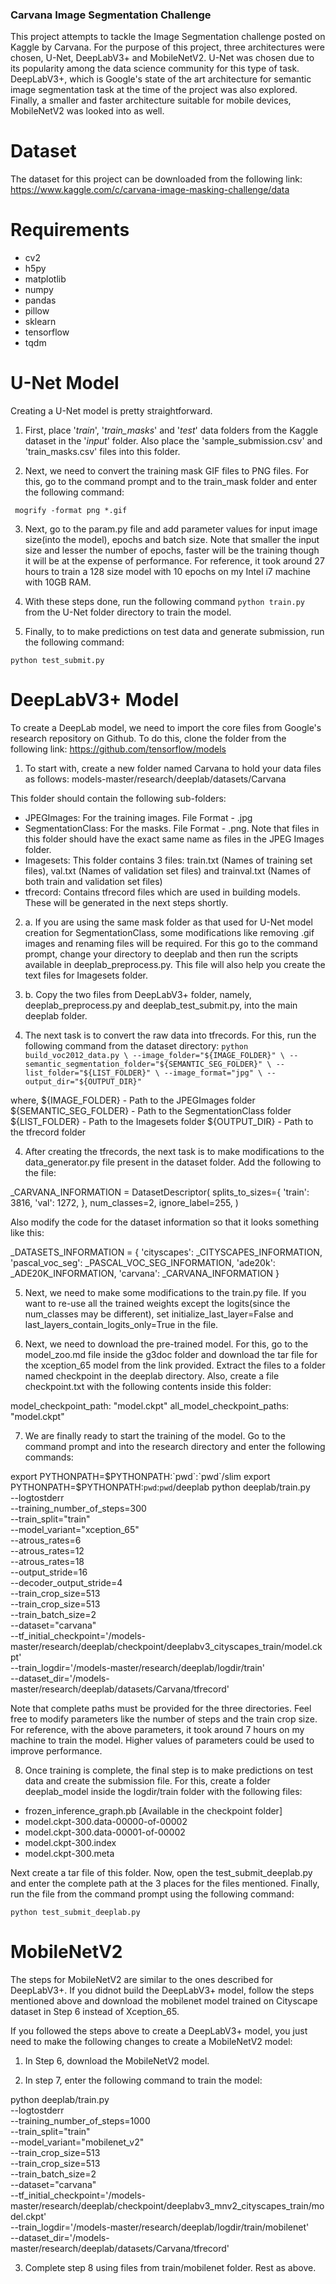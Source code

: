 
### Carvana Image Segmentation Challenge ###

This project attempts to tackle the Image Segmentation challenge posted on Kaggle by Carvana. For the purpose of this project, three architectures were chosen, U-Net, DeepLabV3+ and MobileNetV2. U-Net was chosen due to its popularity among the data science community for this type of task. DeepLabV3+, which is Google's state of the art architecture for semantic image segmentation task at the time of the project was also explored. Finally, a smaller and faster architecture suitable for mobile devices, MobileNetV2 was looked into as well. 


# Dataset #

The dataset for this project can be downloaded from the following link:
https://www.kaggle.com/c/carvana-image-masking-challenge/data


# Requirements #

- cv2
- h5py
- matplotlib
- numpy
- pandas
- pillow
- sklearn
- tensorflow
- tqdm


# U-Net Model #

Creating a U-Net model is pretty straightforward. 

1. First, place '*train*', '*train_masks*' and '*test*' data folders from the Kaggle dataset in the '*input*' folder. Also place the 'sample_submission.csv' and 'train_masks.csv' files into this folder. 

2. Next, we need to convert the training mask GIF files to PNG files. For this, go to the command prompt and to the train_mask folder and enter the following command:

` mogrify -format png *.gif` 

3. Next, go to the param.py file and add parameter values for input image size(into the model), epochs and batch size. Note that smaller the input size and lesser the number of epochs, faster will be the training though it will be at the expense of performance. For reference, it took around 27 hours to train a 128 size model with 10 epochs on my Intel i7 machine with 10GB RAM.


4. With these steps done, run the following command `python train.py` from the U-Net folder directory to train the model. 

5. Finally, to to make predictions on test data and generate submission, run the following command:

`python test_submit.py`


# DeepLabV3+ Model #

To create a DeepLab model, we need to import the core files from Google's research repository on Github. To do this, clone the folder from the following link:
https://github.com/tensorflow/models

1. To start with, create a new folder named Carvana to hold your data files as follows:
models-master/research/deeplab/datasets/Carvana

This folder should contain the following sub-folders:
- JPEGImages: For the training images. File Format - .jpg 
- SegmentationClass: For the masks. File Format - .png. Note that files in this folder should have the exact same name as files in the JPEG Images folder. 
- Imagesets: This folder contains 3 files: train.txt (Names of training set files), val.txt (Names of validation set files) and trainval.txt (Names of both train and validation set files)
- tfrecord: Contains tfrecord files which are used in building models. These will be generated in the next steps shortly.

2. a. If you are using the same mask folder as that used for U-Net model creation for SegmentationClass, some modifications like removing .gif images and renaming files will be required. For this go to the command prompt, change your directory to deeplab and then run the scripts available in deeplab_preprocess.py. This file will also help you create the text files for Imagesets folder. 

2. b. Copy the two files from DeepLabV3+ folder, namely, deeplab_preprocess.py and deeplab_test_submit.py, into the main deeplab folder.

3. The next task is to convert the raw data into tfrecords. For this, run the following command from the dataset directory:
`python build_voc2012_data.py \
  --image_folder="${IMAGE_FOLDER}" \
  --semantic_segmentation_folder="${SEMANTIC_SEG_FOLDER}" \
  --list_folder="${LIST_FOLDER}" \
  --image_format="jpg" \
  --output_dir="${OUTPUT_DIR}"`

where,
${IMAGE_FOLDER} - Path to the JPEGImages folder
${SEMANTIC_SEG_FOLDER} - Path to the SegmentationClass folder
${LIST_FOLDER} - Path to the Imagesets folder
${OUTPUT_DIR} - Path to the tfrecord folder


4. After creating the tfrecords, the next task is to make modifications to the data_generator.py file present in the dataset folder. Add the following to the file:

_CARVANA_INFORMATION = DatasetDescriptor(
                       splits_to_sizes={
                       'train': 3816,
                       'val': 1272,
                        },
                        num_classes=2,
                        ignore_label=255,
                        )

Also modify the code for the dataset information so that it looks something like this:

_DATASETS_INFORMATION = {
    'cityscapes': _CITYSCAPES_INFORMATION,
    'pascal_voc_seg': _PASCAL_VOC_SEG_INFORMATION,
    'ade20k': _ADE20K_INFORMATION,
    'carvana': _CARVANA_INFORMATION
}


5. Next, we need to make some modifications to the train.py file. If you want to re-use all the trained weights except the logits(since the num_classes may be different), set initialize_last_layer=False and last_layers_contain_logits_only=True in the file.


6. Next, we need to download the pre-trained model. For this, go to the model_zoo.md file inside the g3doc folder and download the tar file for the xception_65 model from the link provided. Extract the files to a folder named checkpoint in the deeplab directory. Also, create a file checkpoint.txt with the following contents inside this folder:

model_checkpoint_path: "model.ckpt"
all_model_checkpoint_paths: "model.ckpt"

7. We are finally ready to start the training of the model. Go to the command prompt and into the research directory and enter the following commands:

export PYTHONPATH=$PYTHONPATH:`pwd`:`pwd`/slim
export PYTHONPATH=$PYTHONPATH:`pwd`:`pwd`/deeplab
python deeplab/train.py \
       --logtostderr \
       --training_number_of_steps=300 \
       --train_split="train" \
       --model_variant="xception_65" \
       --atrous_rates=6 \
       --atrous_rates=12 \
       --atrous_rates=18 \
       --output_stride=16 \
       --decoder_output_stride=4 \
       --train_crop_size=513 \
       --train_crop_size=513 \
       --train_batch_size=2 \
       --dataset="carvana" \
       --tf_initial_checkpoint='/models-master/research/deeplab/checkpoint/deeplabv3_cityscapes_train/model.ckpt' \
       --train_logdir='/models-master/research/deeplab/logdir/train' \
       --dataset_dir='/models-master/research/deeplab/datasets/Carvana/tfrecord'

Note that complete paths must be provided for the three directories. Feel free to modify parameters like the number of steps and the train crop size. For reference, with the above parameters, it took around 7 hours on my machine to train the model. Higher values of parameters could be used to improve performance.

8. Once training is complete, the final step is to make predictions on test data and create the submission file. For this, create a folder deeplab_model inside the logdir/train folder with the following files:

- frozen_inference_graph.pb [Available in the checkpoint folder]
- model.ckpt-300.data-00000-of-00002
- model.ckpt-300.data-00001-of-00002
- model.ckpt-300.index
- model.ckpt-300.meta

Next create a tar file of this folder. Now, open the test_submit_deeplab.py and enter the complete path at the 3 places for the files mentioned. Finally, run the file from the command prompt using the following command:

` python test_submit_deeplab.py `


# MobileNetV2 #

The steps for MobileNetV2 are similar to the ones described for DeepLabV3+. If you didnot build the DeepLabV3+ model, follow the steps mentioned above and download the mobilenet model trained on Cityscape dataset in Step 6 instead of Xception_65. 

If you followed the steps above to create a DeepLabV3+ model, you just need to make the following changes to create a MobileNetV2 model:

1. In Step 6, download the MobileNetV2 model.

2. In step 7, enter the following command to train the model:

python deeplab/train.py \
       --logtostderr \
       --training_number_of_steps=1000 \
       --train_split="train" \
       --model_variant="mobilenet_v2" \
       --train_crop_size=513 \
       --train_crop_size=513 \
       --train_batch_size=2 \
       --dataset="carvana" \
       --tf_initial_checkpoint='/models-master/research/deeplab/checkpoint/deeplabv3_mnv2_cityscapes_train/model.ckpt' \
       --train_logdir='/models-master/research/deeplab/logdir/train/mobilenet' \
       --dataset_dir='/models-master/research/deeplab/datasets/Carvana/tfrecord' 

3. Complete step 8 using files from train/mobilenet folder. Rest as above.
